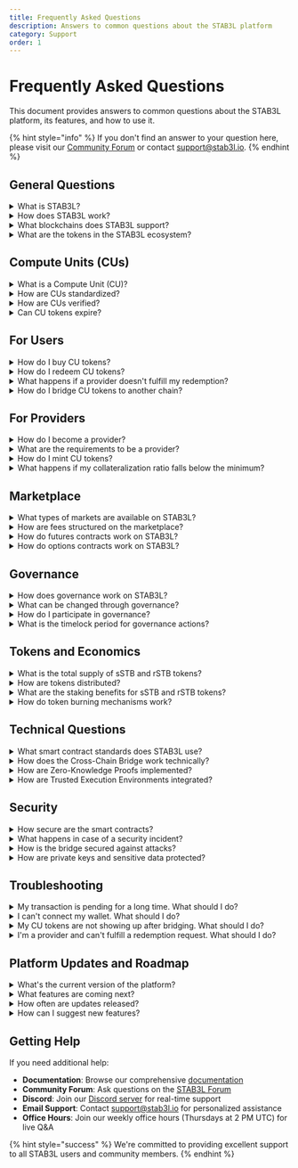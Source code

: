 ```yaml
---
title: Frequently Asked Questions
description: Answers to common questions about the STAB3L platform
category: Support
order: 1
---
```


# Frequently Asked Questions

This document provides answers to common questions about the STAB3L platform, its features, and how to use it.

{% hint style="info" %}
If you don't find an answer to your question here, please visit our [Community Forum](https://forum.stab3l.io) or contact [support@stab3l.io](mailto:support@stab3l.io).
{% endhint %}

## General Questions

<details>
<summary>What is STAB3L?</summary>

STAB3L is a decentralized platform for standardizing, verifying, and trading compute resources through blockchain technology. It enables the tokenization of compute units (CUs) with cryptographic verification, creating a transparent, efficient, and secure marketplace for compute power across multiple blockchain ecosystems.
</details>

<details>
<summary>How does STAB3L work?</summary>

STAB3L works by:

1. **Standardizing** compute resources through benchmarking and a standardization algorithm
2. **Verifying** compute resources using Zero-Knowledge Proofs (ZKPs) or Trusted Execution Environments (TEEs)
3. **Tokenizing** verified compute resources as CU tokens (ERC-1155)
4. **Trading** CU tokens on the marketplace (spot, futures, options)
5. **Redeeming** CU tokens for actual compute resources

This creates a transparent and efficient marketplace for compute resources.
</details>

<details>
<summary>What blockchains does STAB3L support?</summary>

STAB3L primarily operates on Arbitrum for its main contracts and marketplace. Through the Cross-Chain Bridge, it also supports:

- Ethereum
- Polygon
- Optimism
- Solana

Additional blockchain integrations are planned for the future.
</details>

<details>
<summary>What are the tokens in the STAB3L ecosystem?</summary>

STAB3L has a dual-token system:

1. **sSTB Token (sSTB)**: The main utility token used for fee payments, staking, and liquidity provision.
2. **STB Governance Token (rSTB)**: The governance and rewards token used for voting on proposals and earning rewards.

Additionally, Compute Unit (CU) tokens represent standardized compute resources.
</details>

## Compute Units (CUs)

<details>
<summary>What is a Compute Unit (CU)?</summary>

A Compute Unit (CU) is a standardized measure of computational power that includes:

- Processing power (CPU/GPU)
- Memory (RAM)
- Storage (SSD/HDD)
- Network bandwidth
- Duration of availability

Each CU token represents a specific amount of standardized compute resources from a particular provider, with a defined value and, optionally, an expiration date.
</details>

<details>
<summary>How are CUs standardized?</summary>

CUs are standardized through a process that includes:

1. **Benchmarking**: Providers run standardized benchmarks on their compute resources
2. **Verification**: The benchmark results are verified using ZKPs or TEEs
3. **Standardization Algorithm**: The verified results are processed by an algorithm that normalizes them across different hardware configurations
4. **CU Value Assignment**: A standardized CU value is assigned based on the normalized results

This ensures that CUs from different providers are comparable and interchangeable.
</details>

<details>
<summary>How are CUs verified?</summary>

CUs are verified using one of two methods:

1. **Zero-Knowledge Proofs (ZKPs)**: Providers generate cryptographic proofs that they have run benchmarks correctly without revealing hardware details.

2. **Trusted Execution Environments (TEEs)**: Benchmarks are run within secure enclaves (like Intel SGX or AMD SEV) that provide hardware-level security and remote attestation.

Both methods ensure that the claimed compute resources are genuine and meet the specified standards.
</details>

<details>
<summary>Can CU tokens expire?</summary>

Yes, CU tokens can have an expiration date, after which they can no longer be redeemed. This is typically set by the provider when minting the tokens and reflects the duration for which they commit to providing the compute resources.

Providers may offer renewal options for expired tokens, allowing users to extend their access to the compute resources.
</details>

## For Users

<details>
<summary>How do I buy CU tokens?</summary>

To buy CU tokens:

1. Connect your wallet to the STAB3L platform
2. Navigate to the "Marketplace" section
3. Browse available CU tokens from different providers
4. Select the CU tokens you want to purchase
5. Specify the amount and confirm the transaction
6. Once the transaction is confirmed, you'll own the CU tokens

You can also place limit orders or participate in futures and options markets.
</details>

<details>
<summary>How do I redeem CU tokens?</summary>

To redeem CU tokens:

1. Navigate to the "Redeem" section
2. Select the CU tokens you want to redeem
3. Specify the amount and confirm the transaction
4. Follow the instructions to access your compute resources
5. The provider will deliver the compute resources as specified

The redemption process burns your CU tokens and notifies the provider to fulfill your request.
</details>

<details>
<summary>What happens if a provider doesn't fulfill my redemption?</summary>

If a provider fails to fulfill your redemption request:

1. The platform's dispute resolution system is activated
2. The provider's collateral may be used to compensate you
3. The provider's reputation score is negatively affected
4. In severe cases, the provider may be suspended from the platform

STAB3L ensures that providers are properly incentivized to fulfill redemption requests through collateral requirements and the reputation system.
</details>

<details>
<summary>How do I bridge CU tokens to another chain?</summary>

To bridge CU tokens to another chain:

1. Navigate to the "Bridge" section
2. Select the source chain (current chain)
3. Select the destination chain
4. Select the CU tokens you want to bridge
5. Specify the amount
6. Review the fee and confirm the transaction
7. Wait for confirmations (typically 5-20 minutes depending on chains)
8. Receive your CU tokens on the destination chain

The bridge uses a lock-and-mint mechanism to transfer tokens between chains.
</details>

## For Providers

<details>
<summary>How do I become a provider?</summary>

To become a provider:

1. Connect your wallet to the STAB3L platform
2. Navigate to the "Provider" section
3. Click on "Register as Provider"
4. Fill in your provider details
5. Submit your registration
6. Wait for approval from the STAB3L governance

Once approved, you can start verifying your compute resources and minting CU tokens.
</details>

<details>
<summary>What are the requirements to be a provider?</summary>

To become a STAB3L provider, you must meet the following requirements:

- **Hardware**: Server-grade compute resources to offer
- **Uptime**: Guaranteed availability of 99.9%
- **Network**: Network connectivity of at least 1 Gbps
- **Security**: Industry-standard security measures
- **Collateral**: Ability to deposit collateral (120% of CU value)
- **Identity**: KYC verification (required for large providers)

These requirements are enforced through the governance process.
</details>

<details>
<summary>How do I mint CU tokens?</summary>

To mint CU tokens:

1. Verify your compute resources using ZKPs or TEEs
2. Navigate to the "Mint" section
3. Select the verified compute resources
4. Specify the amount of CU tokens to mint
5. Deposit the required collateral (typically 120% of CU value)
6. Confirm the minting transaction
7. Your CU tokens will be minted and available for sale

You can then list your CU tokens on the marketplace.
</details>

<details>
<summary>What happens if my collateralization ratio falls below the minimum?</summary>

If your collateralization ratio falls below the minimum (110%):

1. You'll receive a notification to add more collateral
2. You'll have a grace period (typically 24 hours) to restore the ratio
3. If you fail to restore the ratio, a portion of your CU tokens may be liquidated
4. The liquidation proceeds will be used to maintain the collateralization of your remaining tokens

To avoid liquidation, it's recommended to maintain a healthy collateralization ratio (150% or higher).
</details>

## Marketplace

<details>
<summary>What types of markets are available on STAB3L?</summary>

STAB3L offers three types of markets:

1. **Spot Market**: Immediate trading of CU tokens between buyers and sellers
2. **Futures Market**: Trading contracts for future delivery of compute resources
3. **Options Market**: Trading contracts that give the right, but not the obligation, to buy (call) or sell (put) CU tokens at a predetermined price

Each market serves different trading needs and strategies.
</details>

<details>
<summary>How are fees structured on the marketplace?</summary>

The fee structure for the STAB3L marketplace is as follows:

| Market Type | Trading Fee | Maker Rebate | rSTB Rewards |
|-------------|-------------|--------------|-------------|
| Spot        | 0.25%       | 0.05%        | 0.10%       |
| Futures     | 0.05%       | 0.02%        | 0.05%       |
| Options     | 0.30%       | 0.10%        | 0.15%       |

Fees can be reduced by staking rSTB tokens. Stake 1,000 rSTB to reduce fees by 10%, up to a maximum of 50% reduction for 10,000 rSTB.
</details>

<details>
<summary>How do futures contracts work on STAB3L?</summary>

Futures contracts on STAB3L work as follows:

1. **Contract Creation**: A seller creates a futures contract specifying the CU token type, amount, delivery date, and price per token
2. **Contract Purchase**: A buyer purchases the futures contract, paying a margin (typically 10-20% of the contract value)
3. **Settlement**: On the delivery date, either:
   - **Physical Settlement**: The seller delivers the CU tokens and the buyer pays the remaining amount
   - **Cash Settlement**: The difference between the contract price and the market price is settled in cash

Futures trading involves significant risk and requires understanding of margin requirements and potential liquidation.
</details>

<details>
<summary>How do options contracts work on STAB3L?</summary>

Options contracts on STAB3L work as follows:

- **Call Options**: Give the holder the right to buy CU tokens at the strike price
  - **Buyer**: Pays premium, has right to buy CU tokens
  - **Seller**: Receives premium, has obligation to sell CU tokens if option is exercised

- **Put Options**: Give the holder the right to sell CU tokens at the strike price
  - **Buyer**: Pays premium, has right to sell CU tokens
  - **Seller**: Receives premium, has obligation to buy CU tokens if option is exercised

STAB3L options are European style, meaning they can only be exercised at expiration. Option sellers must fully collateralize their positions.
</details>

## Governance

<details>
<summary>How does governance work on STAB3L?</summary>

STAB3L is governed by its community through a decentralized governance system:

1. **Proposal Creation**: rSTB holders with at least 1,000 tokens can create proposals
2. **Discussion**: Community discusses proposals on the forum
3. **Voting**: rSTB holders vote on proposals (1 token = 1 vote)
4. **Execution**: Approved proposals are implemented after a timelock period

For a proposal to pass, it must meet the following requirements:
- **Quorum**: At least 4% of total rSTB supply must vote
- **Majority**: More than 50% of votes must be "For"
- **Duration**: Voting period lasts 5 days
</details>

<details>
<summary>What can be changed through governance?</summary>

The following parameters and aspects can be modified through governance:

- Protocol fees and fee distribution
- Collateralization requirements
- Verification methods and standards
- Bridge parameters and supported chains
- Treasury fund allocation
- Provider requirements and incentives
- Market parameters (circuit breakers, etc.)
- Token emission schedules

Critical protocol parameters and contracts are controlled by a 7/11 multi-signature wallet for additional security.
</details>

<details>
<summary>How do I participate in governance?</summary>

To participate in governance:

1. Acquire rSTB tokens through staking, trading, or participating in the ecosystem
2. Navigate to the "Governance" section of the platform
3. Browse active proposals or create your own (requires 1,000 rSTB)
4. Vote on proposals: "For," "Against," or "Abstain"
5. Participate in forum discussions to help refine proposals

You can also delegate your voting power to another address if you don't want to actively vote on every proposal.
</details>

<details>
<summary>What is the timelock period for governance actions?</summary>

Governance actions are subject to timelocks:

- **Standard Timelock**: 2 days for regular proposals
- **Emergency Timelock**: 6 hours for emergency actions (requires 9/11 multi-sig approval)

The timelock period allows the community to review and react to approved proposals before they are implemented, providing an additional layer of security.
</details>

## Tokens and Economics

<details>
<summary>What is the total supply of sSTB and rSTB tokens?</summary>

- **sSTB Token**: Total supply of 10 billion tokens
- **rSTB Token**: Total supply of 1 billion tokens

Both tokens follow a deflationary emission schedule with burning mechanisms to create deflationary pressure over time.
</details>

<details>
<summary>How are tokens distributed?</summary>

**sSTB Token Distribution**:
- Community & Ecosystem: 40% (4 billion)
- Treasury: 25% (2.5 billion)
- Team & Advisors: 15% (1.5 billion)
- Investors: 15% (1.5 billion)
- Liquidity Mining: 5% (0.5 billion)

**rSTB Token Distribution**:
- Community: 40% (400 million)
- Team: 20% (200 million)
- Treasury: 20% (200 million)
- Investors: 15% (150 million)
- Advisors: 5% (50 million)
</details>

<details>
<summary>What are the staking benefits for sSTB and rSTB tokens?</summary>

**sSTB Staking Benefits**:
- Fee reduction (10-50% depending on tier)
- Boosted rewards (5-25% depending on tier)
- Priority access to new features

**rSTB Staking Benefits**:
- Fee reduction (10-50% depending on tier)
- Increased governance weight (1x-3x depending on tier)
- Governance rewards
- Boosted yields in liquidity mining and staking programs
</details>

<details>
<summary>How do token burning mechanisms work?</summary>

Both tokens include burning mechanisms:

- **sSTB**: 10% of all fees collected in sSTB are burned
- **rSTB**: 5% of all rewards distributed are burned

Additionally, the treasury may periodically buy back and burn tokens based on governance decisions. These mechanisms create deflationary pressure, potentially increasing the value of remaining tokens over time.
</details>

## Technical Questions

<details>
<summary>What smart contract standards does STAB3L use?</summary>

STAB3L uses the following smart contract standards:

- **CU Tokens**: ERC-1155 multi-token standard
- **sSTB Token**: ERC-20 standard
- **rSTB Token**: ERC-20 standard with voting capabilities
- **Marketplace**: Custom implementation with EIP-712 signatures for gasless listings
- **Bridge**: Custom implementation compatible with major cross-chain messaging protocols

All contracts are implemented in Solidity and follow best practices for security and gas efficiency.
</details>

<details>
<summary>How does the Cross-Chain Bridge work technically?</summary>

The STAB3L Cross-Chain Bridge works through a lock-and-mint mechanism:

1. **Lock**: User locks CU tokens in the bridge contract on the source chain
2. **Event Emission**: The bridge contract emits an event with the lock details
3. **Relayer Monitoring**: Multiple relayers monitor for these events
4. **Consensus**: Relayers reach consensus on the validity of the lock event
5. **Proof Submission**: Relayers submit proof to the destination chain
6. **Verification**: The bridge contract on the destination chain verifies the proof
7. **Minting**: If valid, equivalent CU tokens are minted on the destination chain

The bridge includes security measures like multi-relayer consensus, value limits, and circuit breakers.
</details>

<details>
<summary>How are Zero-Knowledge Proofs implemented?</summary>

STAB3L's Zero-Knowledge Proof implementation:

1. **Circuit Design**: Custom ZK circuits designed for compute resource verification
2. **Prover Software**: Providers run prover software that generates ZK proofs
3. **On-chain Verification**: Smart contracts verify the ZK proofs
4. **Technology Stack**: Uses industry-standard ZK frameworks (Circom, Groth16)
5. **Optimization**: Optimized for gas efficiency and proof generation speed

The ZK system allows providers to prove they have run benchmarks correctly without revealing hardware details.
</details>

<details>
<summary>How are Trusted Execution Environments integrated?</summary>

STAB3L's TEE integration:

1. **Enclave Setup**: Providers set up TEE enclaves (Intel SGX, AMD SEV, etc.)
2. **Benchmark Execution**: Benchmarks run within the secure enclave
3. **Attestation Generation**: The enclave generates a cryptographic attestation
4. **Attestation Verification**: Smart contracts verify the attestation
5. **Supported TEEs**: Intel SGX, AMD SEV, AWS Nitro Enclaves, Azure Confidential Computing

The TEE system provides hardware-level security and remote attestation capabilities.
</details>

## Security

<details>
<summary>How secure are the smart contracts?</summary>

STAB3L smart contracts undergo rigorous security measures:

- **Formal Verification**: Critical contracts are formally verified
- **Multiple Audits**: Contracts are audited by leading security firms
- **Bug Bounty Program**: Up to $250,000 for critical vulnerabilities
- **Open Source**: All contracts are open source and can be reviewed by the community
- **Timelock Mechanisms**: Changes to contracts are subject to timelock periods
- **Multi-Signature Control**: Critical parameters controlled by 7/11 multi-sig

Audit reports are available in the [Security section](https://stab3l.io/security) of our website.
</details>

<details>
<summary>What happens in case of a security incident?</summary>

In case of a security incident:

1. **Detection**: Monitoring systems detect the incident or it's reported by users/researchers
2. **Assessment**: The security team assesses the severity and impact
3. **Containment**: Circuit breakers may be triggered to pause affected components
4. **Communication**: Users are notified through official channels
5. **Resolution**: The issue is fixed and thoroughly tested
6. **Recovery**: Systems are restored to normal operation
7. **Post-Incident Analysis**: A comprehensive review is conducted
8. **Disclosure**: A detailed incident report is published

STAB3L maintains an insurance fund that may be used to compensate affected users in case of significant incidents.
</details>

<details>
<summary>How is the bridge secured against attacks?</summary>

The STAB3L Cross-Chain Bridge implements multiple security measures:

- **Multi-Relayer Consensus**: Requires confirmations from multiple independent relayers
- **Minimum Confirmations**: Transactions require a minimum number of block confirmations
- **Value Limits**: Maximum transfer limits to mitigate potential exploits
- **Circuit Breaker**: Automatically pauses bridge operations if suspicious activity is detected
- **Timelock**: 48-hour timelock for resuming operations after a circuit breaker event
- **Monitoring**: Real-time monitoring of bridge activity with automated alerts
- **Regular Audits**: Specialized audits of bridge components

These measures create multiple layers of security to protect against various attack vectors.
</details>

<details>
<summary>How are private keys and sensitive data protected?</summary>

STAB3L protects private keys and sensitive data through:

- **Key Management**: Secure key management using hardware security modules (HSMs)
- **Encryption**: End-to-end encryption for sensitive data
- **Access Control**: Strict access controls based on the principle of least privilege
- **Secure Enclaves**: Sensitive operations performed in secure enclaves
- **Regular Rotation**: Regular rotation of API keys and credentials
- **Monitoring**: Continuous monitoring for unauthorized access attempts
- **Compliance**: Adherence to industry security standards and best practices

Users are also encouraged to use hardware wallets and follow security best practices.
</details>

## Troubleshooting

<details>
<summary>My transaction is pending for a long time. What should I do?</summary>

If your transaction has been pending for a long time:

1. Check the network status on [status.stab3l.io](https://status.stab3l.io)
2. Verify that you have sufficient gas for the transaction
3. If using MetaMask, you can try to speed up the transaction or cancel it
4. For bridge transactions, check the transaction status in the "Bridge" section
5. If the issue persists, contact support with your transaction hash

Note that during periods of high network congestion, transactions may take longer to confirm.
</details>

<details>
<summary>I can't connect my wallet. What should I do?</summary>

If you're having trouble connecting your wallet:

1. Refresh the page and try again
2. Ensure you're using a supported wallet (MetaMask, WalletConnect, etc.)
3. Check that you're on the correct network (Arbitrum, Ethereum, etc.)
4. Clear your browser cache and cookies
5. Try using a different browser or device
6. Disable any browser extensions that might interfere with wallet connections
7. If using a hardware wallet, ensure it's properly connected and unlocked

If the issue persists, contact support with details of your wallet and browser.
</details>

<details>
<summary>My CU tokens are not showing up after bridging. What should I do?</summary>

If your CU tokens are not showing up after bridging:

1. Check the bridge transaction status in the "Bridge" section
2. Verify that you're connected to the correct destination network
3. Allow sufficient time for confirmations (typically 5-20 minutes depending on chains)
4. Check that you have sufficient gas on the destination chain for token receipt
5. Try refreshing your wallet or reconnecting it
6. Check the bridge explorer for your transaction status

If the transaction shows as completed but tokens are not visible, contact support with your transaction hash.
</details>

<details>
<summary>I'm a provider and can't fulfill a redemption request. What should I do?</summary>

If you're a provider and can't fulfill a redemption request:

1. Contact the user to explain the situation and provide an estimated resolution time
2. If it's a temporary issue, request an extension through the platform
3. If it's a permanent issue, you may need to compensate the user through the dispute resolution system
4. Contact support to explain the situation and get assistance
5. Be transparent and communicative to maintain your reputation

Failure to fulfill redemption requests may result in penalties, including collateral slashing and reputation damage, so it's important to address issues promptly.
</details>

## Platform Updates and Roadmap

<details>
<summary>What's the current version of the platform?</summary>

The current version of the STAB3L platform is v1.2.0, released on July 15, 2023. This version includes:

- Enhanced marketplace features
- Improved verification system
- Additional chain support for the bridge
- Performance optimizations
- Security enhancements

You can view the full changelog on our [GitHub repository](https://github.com/stab3l/stab3l-platform).
</details>

<details>
<summary>What features are coming next?</summary>

Upcoming features planned for the next releases include:

- **Q3 2023**:
  - Futures market launch
  - Additional chain integrations (Base, Avalanche)
  - Enhanced provider dashboard
  - Mobile app beta

- **Q4 2023**:
  - Options market launch
  - Advanced analytics tools
  - Institutional features
  - API enhancements

- **Q1 2024**:
  - Developer SDK
  - Integration with major DeFi protocols
  - Enterprise partnerships
  - Advanced governance features

The roadmap is subject to change based on community feedback and governance decisions.
</details>

<details>
<summary>How often are updates released?</summary>

STAB3L follows a regular update schedule:

- **Minor Updates**: Released every 2-4 weeks, including bug fixes and small improvements
- **Major Updates**: Released every 3-4 months, including new features and significant improvements
- **Security Updates**: Released as needed, prioritized based on severity

All updates are announced in advance on our [blog](https://blog.stab3l.io) and [Twitter](https://twitter.com/stab3l_io).
</details>

<details>
<summary>How can I suggest new features?</summary>

You can suggest new features through several channels:

1. **Governance Proposals**: Create a formal proposal if you hold sufficient rSTB tokens
2. **Community Forum**: Post your suggestion on the [STAB3L Forum](https://forum.stab3l.io)
3. **Discord**: Share your idea in the #feature-requests channel on our [Discord server](https://discord.gg/stab3l)
4. **GitHub**: Create an issue or pull request on our [GitHub repository](https://github.com/stab3l/stab3l-platform)

The STAB3L team and community regularly review and discuss feature suggestions.
</details>

## Getting Help

If you need additional help:

- **Documentation**: Browse our comprehensive [documentation](https://docs.stab3l.io)
- **Community Forum**: Ask questions on the [STAB3L Forum](https://forum.stab3l.io)
- **Discord**: Join our [Discord server](https://discord.gg/stab3l) for real-time support
- **Email Support**: Contact [support@stab3l.io](mailto:support@stab3l.io) for personalized assistance
- **Office Hours**: Join our weekly office hours (Thursdays at 2 PM UTC) for live Q&A

{% hint style="success" %}
We're committed to providing excellent support to all STAB3L users and community members.
{% endhint %} 